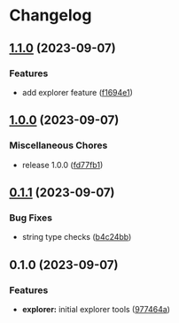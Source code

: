 # Changelog

## [1.1.0](https://github.com/renz0ca/example-project/compare/rzo-schemaexplorer-v1.0.0...rzo-schemaexplorer-v1.1.0) (2023-09-07)


### Features

* add explorer feature ([f1694e1](https://github.com/renz0ca/example-project/commit/f1694e195d74213e00e10069fdbd566f5002b228))

## [1.0.0](https://github.com/renz0ca/example-project/compare/rzo-schemaexplorer-v0.1.1...rzo-schemaexplorer-v1.0.0) (2023-09-07)


### Miscellaneous Chores

* release 1.0.0 ([fd77fb1](https://github.com/renz0ca/example-project/commit/fd77fb1cb53f009971d4a76977af158fb08d01ae))

## [0.1.1](https://github.com/renz0ca/example-project/compare/rzo-schemaexplorer-v0.1.0...rzo-schemaexplorer-v0.1.1) (2023-09-07)


### Bug Fixes

* string type checks ([b4c24bb](https://github.com/renz0ca/example-project/commit/b4c24bbd4c5881e2726df9619967189b263bcfc1))

## 0.1.0 (2023-09-07)


### Features

* **explorer:** initial explorer tools ([977464a](https://github.com/renz0ca/example-project/commit/977464a58ad7acffa9bb9dde40e8411841fd592e))
